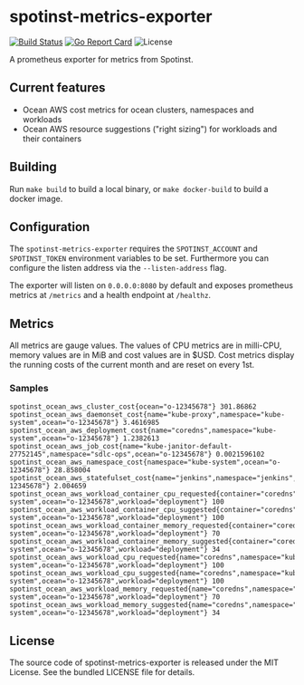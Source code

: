 # spotinst-metrics-exporter

[![Build Status](https://github.com/Bonial-International-GmbH/spotinst-metrics-exporter/actions/workflows/ci.yml/badge.svg)](https://github.com/Bonial-International-GmbH/spotinst-metrics-exporter/actions/workflows/ci.yml)
[![Go Report Card](https://goreportcard.com/badge/github.com/Bonial-International-GmbH/spotinst-metrics-exporter)](https://goreportcard.com/report/github.com/Bonial-International-GmbH/spotinst-metrics-exporter)
![License](https://img.shields.io/github/license/Bonial-International-GmbH/spotinst-metrics-exporter)

A prometheus exporter for metrics from Spotinst.

## Current features

- Ocean AWS cost metrics for ocean clusters, namespaces and workloads
- Ocean AWS resource suggestions ("right sizing") for workloads and their containers

## Building

Run `make build` to build a local binary, or `make docker-build` to build a docker image.

## Configuration

The `spotinst-metrics-exporter` requires the `SPOTINST_ACCOUNT` and
`SPOTINST_TOKEN` environment variables to be set. Furthermore you can configure
the listen address via the `--listen-address` flag.

The exporter will listen on `0.0.0.0:8080` by default and exposes prometheus
metrics at `/metrics` and a health endpoint at `/healthz`.

## Metrics

All metrics are gauge values. The values of CPU metrics are in milli-CPU,
memory values are in MiB and cost values are in $USD. Cost metrics display the
running costs of the current month and are reset on every 1st.

### Samples

```
spotinst_ocean_aws_cluster_cost{ocean="o-12345678"} 301.86862
spotinst_ocean_aws_daemonset_cost{name="kube-proxy",namespace="kube-system",ocean="o-12345678"} 3.4616985
spotinst_ocean_aws_deployment_cost{name="coredns",namespace="kube-system",ocean="o-12345678"} 1.2382613
spotinst_ocean_aws_job_cost{name="kube-janitor-default-27752145",namespace="sdlc-ops",ocean="o-12345678"} 0.0021596102
spotinst_ocean_aws_namespace_cost{namespace="kube-system",ocean="o-12345678"} 28.858004
spotinst_ocean_aws_statefulset_cost{name="jenkins",namespace="jenkins",ocean="o-12345678"} 2.004659
spotinst_ocean_aws_workload_container_cpu_requested{container="coredns",name="coredns",namespace="kube-system",ocean="o-12345678",workload="deployment"} 100
spotinst_ocean_aws_workload_container_cpu_suggested{container="coredns",name="coredns",namespace="kube-system",ocean="o-12345678",workload="deployment"} 100
spotinst_ocean_aws_workload_container_memory_requested{container="coredns",name="coredns",namespace="kube-system",ocean="o-12345678",workload="deployment"} 70
spotinst_ocean_aws_workload_container_memory_suggested{container="coredns",name="coredns",namespace="kube-system",ocean="o-12345678",workload="deployment"} 34
spotinst_ocean_aws_workload_cpu_requested{name="coredns",namespace="kube-system",ocean="o-12345678",workload="deployment"} 100
spotinst_ocean_aws_workload_cpu_suggested{name="coredns",namespace="kube-system",ocean="o-12345678",workload="deployment"} 100
spotinst_ocean_aws_workload_memory_requested{name="coredns",namespace="kube-system",ocean="o-12345678",workload="deployment"} 70
spotinst_ocean_aws_workload_memory_suggested{name="coredns",namespace="kube-system",ocean="o-12345678",workload="deployment"} 34
```

## License

The source code of spotinst-metrics-exporter is released under the MIT License.
See the bundled LICENSE file for details.

